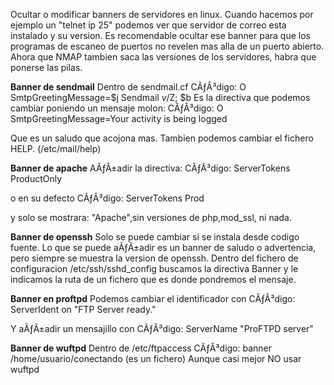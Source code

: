 Ocultar o modificar banners de servidores en linux. Cuando hacemos por ejemplo un "telnet ip 25" podemos ver que servidor de correo esta instalado y su version. Es recomendable ocultar ese banner para que los programas de escaneo de puertos no revelen mas alla de un puerto abierto. Ahora que NMAP tambien saca las versiones de los servidores, habra que ponerse las pilas.

<b>Banner de sendmail</b>
Dentro de sendmail.cf
CÃƒÂ³digo:
O SmtpGreetingMessage=$j Sendmail $v/$Z; $b
Es la directiva que podemos cambiar poniendo un mensaje molon:
CÃƒÂ³digo:
O SmtpGreetingMessage=Your activity is being logged

Que es un saludo que acojona mas.
Tambien podemos cambiar el fichero HELP. (/etc/mail/help)


<b>Banner de apache</b>
AÃƒÂ±adir la directiva:
CÃƒÂ³digo:
ServerTokens ProductOnly

o en su defecto
CÃƒÂ³digo:
ServerTokens Prod

y solo se mostrara: "Apache",sin versiones de php,mod_ssl, ni nada.

<b>Banner de openssh</b>
Solo se puede cambiar si se instala desde codigo fuente. Lo que se puede aÃƒÂ±adir es un banner de saludo o advertencia, pero siempre se muestra la version de openssh.
Dentro del fichero de configuracion /etc/ssh/sshd_config buscamos la directiva Banner
y le indicamos la ruta de un fichero que es donde pondremos el mensaje.



<b>Banner en proftpd</b>
Podemos cambiar el identificador con
CÃƒÂ³digo:
ServerIdent                     on "FTP Server ready."

Y aÃƒÂ±adir un mensajillo con
CÃƒÂ³digo:
ServerName                      "ProFTPD server"


<b>Banner de wuftpd</b>
Dentro de /etc/ftpaccess
CÃƒÂ³digo:
banner  /home/usuario/conectando
(es un fichero) Aunque casi mejor NO usar wuftpd

